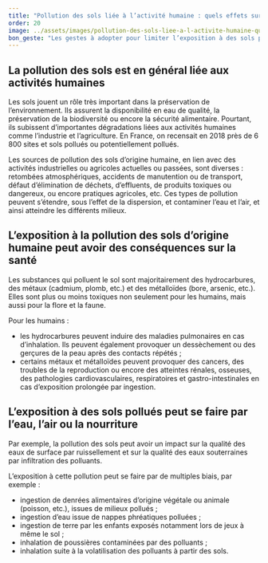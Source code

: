 ```yaml
---
title: "­Pollution des sols liée à l’activité humaine : quels effets sur la santé ?"
order: 20
image: ../assets/images/pollution-des-sols-liee-a-l-activite-humaine-quels-effets-sur-la-sante.jpg
bon_geste: "Les gestes à adopter pour limiter l’exposition à des sols pollués sont adaptés au type de pollution. Pour connaître les risques près de chez vous dès maintenant, consulter <a href=\"https://www.georisques.gouv.fr/mes-risques/connaitre-les-risques-pres-de-chez-moi\" target=\"_blank\" rel=\"nofollow noopener noreferrer\">Géorisques</a>."
---
```


## ­La pollution des sols est en général liée aux activités humaines

Les sols jouent un rôle très important dans la préservation de l’environnement. Ils assurent la disponibilité en eau de qualité, la préservation de la biodiversité ou encore la sécurité alimentaire. Pourtant, ils subissent d’importantes dégradations liées aux activités humaines comme l’industrie et l’agriculture. En France, on recensait en 2018 près de 6 800 sites et sols pollués ou potentiellement pollués.
 
Les sources de pollution des sols d’origine humaine, en lien avec des activités industrielles ou agricoles actuelles ou passées, sont diverses : retombées atmosphériques, accidents de manutention ou de transport,  défaut d’élimination de déchets, d’effluents, de produits toxiques ou dangereux, ou encore pratiques agricoles, etc. Ces types de pollution peuvent s’étendre, sous l’effet de la dispersion, et contaminer l’eau et l’air, et ainsi atteindre les différents milieux.

## ­L’exposition à la pollution des sols d’origine humaine peut avoir des conséquences sur la santé

Les substances qui polluent le sol sont majoritairement des hydrocarbures, des métaux (cadmium, plomb, etc.) et des métalloïdes (bore, arsenic, etc.). Elles sont plus ou moins toxiques non seulement pour les humains, mais aussi pour la flore et la faune.

Pour les humains : 
- les hydrocarbures peuvent induire des maladies pulmonaires en cas d’inhalation. Ils peuvent également provoquer un dessèchement ou des gerçures de la peau après des contacts répétés ;
- certains métaux et métalloïdes peuvent provoquer des cancers, des troubles de la reproduction ou encore des atteintes rénales, osseuses, des pathologies cardiovasculaires, respiratoires et gastro-intestinales en cas d’exposition prolongée par ingestion.

## L’exposition à des sols pollués peut se faire par l’eau, l’air ou la nourriture

Par exemple, la pollution des sols peut avoir un impact sur la qualité des eaux de surface par ruissellement et sur la qualité des eaux souterraines par infiltration des polluants.

L’exposition à cette pollution peut se faire par de multiples biais, par exemple :
- ingestion de denrées alimentaires d’origine végétale ou animale (poisson, etc.), issues de milieux pollués ;
- ingestion d’eau issue de nappes phréatiques polluées ;
- ingestion de terre par les enfants exposés notamment lors de jeux à même le sol ;
- inhalation de poussières contaminées par des polluants ;
- inhalation suite à la volatilisation des polluants à partir des sols.